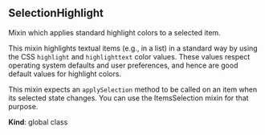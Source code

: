 <a name="SelectionHighlight"></a>
## SelectionHighlight
Mixin which applies standard highlight colors to a selected item.

This mixin highlights textual items (e.g., in a list) in a standard way by
using the CSS `highlight` and `highlighttext` color values. These values
respect operating system defaults and user preferences, and hence are good
default values for highlight colors.

This mixin expects an `applySelection` method to be called on an item when
its selected state changes. You can use the ItemsSelection mixin for that
purpose.

**Kind**: global class  
